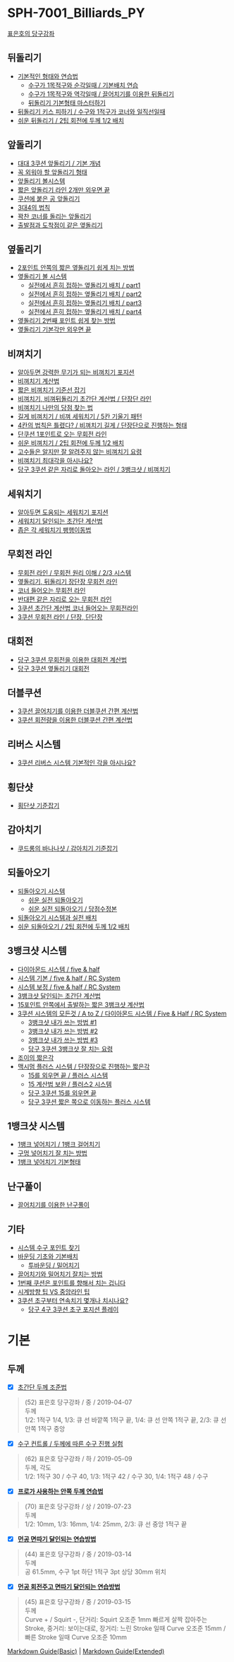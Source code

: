# SPH-7001_Billiards_PY

[표은호의 당구강좌](https://www.youtube.com/playlist?list=PL43b2md03gKfzgJRV8SK060zM0WHpOKqC)

## 뒤돌리기
- [기본적인 형태와 연습법](https://www.youtube.com/watch?v=X6KZa8kMP1U&list=PL43b2md03gKfzgJRV8SK060zM0WHpOKqC&index=2&t=15s)
    - [수구가 1목적구와 순각일때 / 기본배치 연습](https://www.youtube.com/watch?v=wMSaxxAqH_A&list=PL43b2md03gKfzgJRV8SK060zM0WHpOKqC&index=2)
    - [수구가 1목적구와 역각일때 / 끌어치기를 이용한 뒤돌리기](https://www.youtube.com/watch?v=wzvyS55Dd3M&list=PL43b2md03gKfzgJRV8SK060zM0WHpOKqC&index=3)
    - [뒤돌리기 기본형태 마스터하기](https://www.youtube.com/watch?v=Odwm7hrcKdo&list=PL43b2md03gKfzgJRV8SK060zM0WHpOKqC&index=51)
- [뒤돌리기 키스 피하기 / 수구와 1적구가 코너와 일직선일때](https://www.youtube.com/watch?v=DwoA6IyRCD4&list=PL43b2md03gKfzgJRV8SK060zM0WHpOKqC&index=9)
- [쉬운 뒤돌리기 / 2팁 회전에 두께 1/2 배치](https://www.youtube.com/watch?v=MyL-VpGSqZU&list=PL43b2md03gKfzgJRV8SK060zM0WHpOKqC&index=53)

## 앞돌리기
- [대대 3쿠션 앞돌리기 / 기본 개념](https://www.youtube.com/watch?v=nAIr74y2PTI&list=PL43b2md03gKfzgJRV8SK060zM0WHpOKqC&index=89)
- [꼭 외워야 할 앞돌리기 형태](https://www.youtube.com/watch?v=o3HOqmN1z7g&list=PL43b2md03gKfzgJRV8SK060zM0WHpOKqC&index=10)
- [앞돌리기 볼시스템](https://www.youtube.com/watch?v=dyUt9arsGjM&list=PL43b2md03gKfzgJRV8SK060zM0WHpOKqC&index=39)
- [짧은 앞돌리기 라인 2개만 외우면 끝](https://www.youtube.com/watch?v=bHvRhRXgdyY&list=PL43b2md03gKfzgJRV8SK060zM0WHpOKqC&index=75)
- [쿠션에 붙은 공 앞돌리기](https://www.youtube.com/watch?v=BzQ87mKWJPU&list=PL43b2md03gKfzgJRV8SK060zM0WHpOKqC&index=13)
- [3대4의 법칙](https://www.youtube.com/watch?v=B7-xkvT5rvw&list=PL43b2md03gKfzgJRV8SK060zM0WHpOKqC&index=14)
- [꽉찬 코너를 돌리는 앞돌리기](https://www.youtube.com/watch?v=XY_p2zFv9ek&list=PL43b2md03gKfzgJRV8SK060zM0WHpOKqC&index=15)
- [출발점과 도착점이 같은 옆돌리기](https://www.youtube.com/watch?v=tlW6HstEr6E&list=PL43b2md03gKfzgJRV8SK060zM0WHpOKqC&index=21)

## 옆돌리기
- [2포인트 안쪽의 짧은 옆돌리기 쉽게 치는 방법](https://www.youtube.com/watch?v=TFhfbngW2Vw&list=PL43b2md03gKfzgJRV8SK060zM0WHpOKqC&index=19)
- [옆돌리기 볼 시스템](https://www.youtube.com/watch?v=B6EZ4dtTj4U&list=PL43b2md03gKfzgJRV8SK060zM0WHpOKqC&index=20)
    - [실전에서 흔히 접하는 옆돌리기 배치 / part1](https://www.youtube.com/watch?v=z0BHauhbCv4&list=PL43b2md03gKfzgJRV8SK060zM0WHpOKqC&index=83)
    - [실전에서 흔히 접하는 옆돌리기 배치 / part2](https://www.youtube.com/watch?v=Fggpu6sxGj4&list=PL43b2md03gKfzgJRV8SK060zM0WHpOKqC&index=85)
    - [실전에서 흔히 접하는 옆돌리기 배치 / part3](https://www.youtube.com/watch?v=kwwjLOvo6IY&list=PL43b2md03gKfzgJRV8SK060zM0WHpOKqC&index=87)
    - [실전에서 흔히 접하는 옆돌리기 배치 / part4](https://www.youtube.com/watch?v=AjBMt0VaHIM&list=PL43b2md03gKfzgJRV8SK060zM0WHpOKqC&index=88)
- [옆돌리기 2번째 포인트 쉽게 찾는 방법](https://www.youtube.com/watch?v=lHBnTzbsfxQ&list=PL43b2md03gKfzgJRV8SK060zM0WHpOKqC&index=24)
- [옆돌리기 기본각만 외우면 끝](https://www.youtube.com/watch?v=LMMweN-XF9M&list=PL43b2md03gKfzgJRV8SK060zM0WHpOKqC&index=71)

## 비껴치기
- [알아두면 강력한 무기가 되는 비껴치기 포지션](https://www.youtube.com/watch?v=Drq2H2ybTMM&list=PL43b2md03gKfzgJRV8SK060zM0WHpOKqC&index=40)
- [비껴치기 계산법](https://www.youtube.com/watch?v=D2HFiOmT7OA&list=PL43b2md03gKfzgJRV8SK060zM0WHpOKqC&index=36)
- [짧은 비껴치기 기준선 잡기](https://www.youtube.com/watch?v=jm-X5uKbdFc&list=PL43b2md03gKfzgJRV8SK060zM0WHpOKqC&index=37)
- [비껴치기, 비껴뒤돌리기 초간단 계산법 / 단장단 라인](https://www.youtube.com/watch?v=YpvP7k2ljto&list=PL43b2md03gKfzgJRV8SK060zM0WHpOKqC&index=47)
- [비껴치기 나만의 당점 찾는 법](https://www.youtube.com/watch?v=5HSAfqCEF50&list=PL43b2md03gKfzgJRV8SK060zM0WHpOKqC&index=76)
- [길게 비껴치기 / 비껴 세워치기 / 5칸 기울기 패턴](https://www.youtube.com/watch?v=GM_S-F_OKZY&list=PL43b2md03gKfzgJRV8SK060zM0WHpOKqC&index=38)
- [4칸의 법칙은 틀렸다? / 비껴치기 길게 / 단장단으로 진행하는 형태](https://www.youtube.com/watch?v=PlshzCbpPIc&list=PL43b2md03gKfzgJRV8SK060zM0WHpOKqC&index=30)
- [단쿠션 1포인트로 오는 무회전 라인](https://www.youtube.com/watch?v=KR0ckUQ122s&list=PL43b2md03gKfzgJRV8SK060zM0WHpOKqC&index=35)
- [쉬운 비껴치기 / 2팁 회전에 두께 1/2 배치](https://www.youtube.com/watch?v=mWQLGtdSmBs&list=PL43b2md03gKfzgJRV8SK060zM0WHpOKqC&index=55)
- [고수들은 알지만 잘 알려주지 않는 비껴치기 요령](https://www.youtube.com/watch?v=cVfe1e8052U&list=PL43b2md03gKfzgJRV8SK060zM0WHpOKqC&index=57)
- [비껴치기 최대각을 아시나요?](https://www.youtube.com/watch?v=UG_db8xeGyg&list=PL43b2md03gKfzgJRV8SK060zM0WHpOKqC&index=58)
- [당구 3쿠션 같은 자리로 돌아오는 라인 / 3뱅크샷 / 비껴치기](https://www.youtube.com/watch?v=IgtPUTNgEoA&list=PL43b2md03gKfzgJRV8SK060zM0WHpOKqC&index=78)

## 세워치기
- [알아두면 도움되는 세워치기 포지션](https://www.youtube.com/watch?v=0kkjD5IUY2o&list=PL43b2md03gKfzgJRV8SK060zM0WHpOKqC&index=41)
- [세워치기 달인되는 초간단 계산법](https://www.youtube.com/watch?v=U-AXdVg9UtQ&list=PL43b2md03gKfzgJRV8SK060zM0WHpOKqC&index=42)
- [좁은 각 세워치기 팽행이동법](https://www.youtube.com/watch?v=Glft_4u8hDU&list=PL43b2md03gKfzgJRV8SK060zM0WHpOKqC&index=49)

## 무회전 라인
- [무회전 라인 / 무회전 원리 이해 / 2/3 시스템](https://www.youtube.com/watch?v=WaFwEF6YIs8&list=PL43b2md03gKfzgJRV8SK060zM0WHpOKqC&index=34)
- [옆돌리기, 뒤돌리기 장단장 무회전 라인](https://www.youtube.com/watch?v=SVXlSTqGujw&list=PL43b2md03gKfzgJRV8SK060zM0WHpOKqC&index=46)
- [코너 들어오는 무회전 라인](https://www.youtube.com/watch?v=KnT1Zo7npqA&list=PL43b2md03gKfzgJRV8SK060zM0WHpOKqC&index=50)
- [반대편 같은 자리로 오는 무회전 라인](https://www.youtube.com/watch?v=72wdKhgd2jQ&list=PL43b2md03gKfzgJRV8SK060zM0WHpOKqC&index=56)
- [3쿠션 초간단 계산법 코너 들어오는 무회전라인](https://www.youtube.com/watch?v=mec7EhGti54&list=PL43b2md03gKfzgJRV8SK060zM0WHpOKqC&index=61)
- [3쿠션 무회전 라인 / 단장, 단단장](https://www.youtube.com/watch?v=TeKQm4dGyJw&list=PL43b2md03gKfzgJRV8SK060zM0WHpOKqC&index=67)

## 대회전
- [당구 3쿠션 무회전을 이용한 대회전 계산법](https://www.youtube.com/watch?v=N7Bt9OPEbz0&list=PL43b2md03gKfzgJRV8SK060zM0WHpOKqC&index=79)
- [당구 3쿠션 옆돌리기 대회전](https://www.youtube.com/watch?v=aq-MDdmlpco&list=PL43b2md03gKfzgJRV8SK060zM0WHpOKqC&index=86)

## 더블쿠션
- [3쿠션 끌어치기를 이용한 더블쿠션 간편 계산법](https://www.youtube.com/watch?v=GDpjAGH6VWU&list=PL43b2md03gKfzgJRV8SK060zM0WHpOKqC&index=65)
- [3쿠션 회전량을 이용한 더블쿠션 간편 계산법](https://www.youtube.com/watch?v=rB6Ea9Kdg50&list=PL43b2md03gKfzgJRV8SK060zM0WHpOKqC&index=66)

## 리버스 시스템
- [3쿠션 리버스 시스템 기본적인 각을 아시나요?](https://www.youtube.com/watch?v=JJd3qv_hW6A&list=PL43b2md03gKfzgJRV8SK060zM0WHpOKqC&index=69)

## 횡단샷
- [횡단샷 기준잡기](https://www.youtube.com/watch?v=HtYDfmDNsUA&list=PL43b2md03gKfzgJRV8SK060zM0WHpOKqC&index=48)

## 감아치기
- [쿠드롱의 바나나샷 / 감아치기 기준잡기](https://www.youtube.com/watch?v=yjA1BmdvlS8&list=PL43b2md03gKfzgJRV8SK060zM0WHpOKqC&index=59)

## 되돌아오기
- [되돌아오기 시스템](https://www.youtube.com/watch?v=PouMzSjUdyI&list=PL43b2md03gKfzgJRV8SK060zM0WHpOKqC&index=12)
    - [쉬운 실전 되돌아오기](https://www.youtube.com/watch?v=tbuJkHT48D0&list=PL43b2md03gKfzgJRV8SK060zM0WHpOKqC&index=17)
    - [쉬운 실전 되돌아오기 / 당점수정본](https://www.youtube.com/watch?v=dEnTR478WA0&list=PL43b2md03gKfzgJRV8SK060zM0WHpOKqC&index=18)
- [되돌아오기 시스템과 실전 배치](https://www.youtube.com/watch?v=uw_d6lkU_rY&list=PL43b2md03gKfzgJRV8SK060zM0WHpOKqC&index=22)
- [쉬운 되돌아오기 / 2팁 회전에 두께 1/2 배치](https://www.youtube.com/watch?v=r5KUUKAlHLw&list=PL43b2md03gKfzgJRV8SK060zM0WHpOKqC&index=54)

## 3뱅크샷 시스템
- [다이아몬드 시스템 / five & half](https://www.youtube.com/watch?v=n-Yy3KLALC0&list=PL43b2md03gKfzgJRV8SK060zM0WHpOKqC&index=4)
- [시스템 기본 / five & half / RC System](https://www.youtube.com/watch?v=5JHe3svvTo8&list=PL43b2md03gKfzgJRV8SK060zM0WHpOKqC&index=5)
- [시스템 보정 / five & half / RC System](https://www.youtube.com/watch?v=kbcmp7IFPy8&list=PL43b2md03gKfzgJRV8SK060zM0WHpOKqC&index=6)
- [3뱅크샷 달인되는 초간단 계산법](https://www.youtube.com/watch?v=-bJ4NbIDIWw&list=PL43b2md03gKfzgJRV8SK060zM0WHpOKqC&index=43)
- [15포인트 안쪽에서 출발하는 짧은 3뱅크샷 계산법](https://www.youtube.com/watch?v=Vhho4tcT_DI&list=PL43b2md03gKfzgJRV8SK060zM0WHpOKqC&index=7)
- [3쿠션 시스템의 모든것 / A to Z / 다이아몬드 시스템 / Five & Half / RC System](https://www.youtube.com/watch?v=8J1dEL0wY5g&list=PL43b2md03gKfzgJRV8SK060zM0WHpOKqC&index=11)
    - [3뱅크샷 내가 쓰는 방법 #1](https://www.youtube.com/watch?v=PgrsXM1kM8w&list=PL43b2md03gKfzgJRV8SK060zM0WHpOKqC&index=72)
    - [3뱅크샷 내가 쓰는 방법 #2](https://www.youtube.com/watch?v=QTTUcC2igKU&list=PL43b2md03gKfzgJRV8SK060zM0WHpOKqC&index=73)
    - [3뱅크샷 내가 쓰는 방법 #3](https://www.youtube.com/watch?v=d2U9pCuY7rk&list=PL43b2md03gKfzgJRV8SK060zM0WHpOKqC&index=74)
    - [당구 3쿠션 3뱅크샷 잘 치는 요령](https://www.youtube.com/watch?v=q3tg1jFTdg4&list=PL43b2md03gKfzgJRV8SK060zM0WHpOKqC&index=77)
- [조이의 짧은각](https://www.youtube.com/watch?v=iU9mpKy5HEg&list=PL43b2md03gKfzgJRV8SK060zM0WHpOKqC&index=23)
- [맥시멈 플러스 시스템 / 단장장으로 진행하는 짧은각](https://www.youtube.com/watch?v=w95YQiSX9r4&list=PL43b2md03gKfzgJRV8SK060zM0WHpOKqC&index=25)
    - [15를 외우면 끝 / 플러스 시스템](https://www.youtube.com/watch?v=XOkkfZ68-zU&list=PL43b2md03gKfzgJRV8SK060zM0WHpOKqC&index=28)
    - [15 계산법 보완 / 플러스2 시스템](https://www.youtube.com/watch?v=4irqYfmoTLQ&list=PL43b2md03gKfzgJRV8SK060zM0WHpOKqC&index=29)
    - [당구 3쿠션 15를 외우면 끝](https://www.youtube.com/watch?v=CmmvoZX-bpg&list=PL43b2md03gKfzgJRV8SK060zM0WHpOKqC&index=81)
    - [당구 3쿠션 짧은 쪽으로 이동하는 플러스 시스템](https://www.youtube.com/watch?v=0d2qtfE915I&list=PL43b2md03gKfzgJRV8SK060zM0WHpOKqC&index=80)

## 1뱅크샷 시스템
- [1뱅크 넣어치기 / 1뱅크 걸어치기](https://www.youtube.com/watch?v=RLDpPhdLvKU&list=PL43b2md03gKfzgJRV8SK060zM0WHpOKqC&index=8)
- [구멍 넣어치기 잘 치는 방법](https://www.youtube.com/watch?v=5jwfo6m8bmA&list=PL43b2md03gKfzgJRV8SK060zM0WHpOKqC&index=63)
- [1뱅크 넣어치기 기본형태](https://www.youtube.com/watch?v=ghYsCpDVNc0&list=PL43b2md03gKfzgJRV8SK060zM0WHpOKqC&index=64)

## 난구풀이
- [끌어치기를 이용한 난구풀이](https://www.youtube.com/watch?v=xo6-mjKHGZg&list=PL43b2md03gKfzgJRV8SK060zM0WHpOKqC&index=60)

## 기타
- [시스템 수구 포인트 찾기](https://www.youtube.com/watch?v=okRxdIWwvS4&list=PL43b2md03gKfzgJRV8SK060zM0WHpOKqC&index=16)
- [바운딩 기초와 기본배치](https://www.youtube.com/watch?v=Oq5mrljCf4Q&list=PL43b2md03gKfzgJRV8SK060zM0WHpOKqC&index=33)
    - [투바운딩 / 밀어치기](https://www.youtube.com/watch?v=542tJVmMlAE&list=PL43b2md03gKfzgJRV8SK060zM0WHpOKqC&index=26)
- [끌어치기와 밀어치기 잘치는 방법](https://www.youtube.com/watch?v=I7_XY3pD62w&list=PL43b2md03gKfzgJRV8SK060zM0WHpOKqC&index=27)
- [1번째 쿠션은 포인트를 향해서 치는 겁니다](https://www.youtube.com/watch?v=j51SO7A87jQ&list=PL43b2md03gKfzgJRV8SK060zM0WHpOKqC&index=31)
- [시계방향 팁 VS 중앙라인 팁][32]
- [3쿠션 초구부터 연속치기 몇개나 치시나요?][68]
    - [당구 4구 3쿠션 초구 포지션 플레이][82]

# 기본
## 두께
- [x] [초간단 두께 조준법][52]    
> (52) 표은호 당구강좌 / 중 / 2019-04-07    
> 두께    
> 1/2: 1적구 1/4, 1/3: 큐 선 바깥쪽 1적구 끝, 1/4: 큐 선 안쪽 1적구 끝, 2/3: 큐 선 안쪽 1적구 중앙

- [x] [수구 컨트롤 / 두께에 따른 수구 진행 실험][62]
> (62) 표은호 당구강좌 / 하 / 2019-05-09   
> 두께, 각도    
> 1/2: 1적구 30 / 수구 40, 1/3: 1적구 42 / 수구 30, 1/4: 1적구 48 / 수구

- [x] **[프로가 사용하는 안쪽 두께 연습법][70]**    
> (70) 표은호 당구강좌 / 상 / 2019-07-23    
> 두께    
> 1/2: 10mm, 1/3: 16mm, 1/4: 25mm, 2/3: 큐 선 중앙 1적구 끝

- [x] **[먼공 면따기 달인되는 연습방법][44]**
> (44) 표은호 당구강좌 / 중 / 2019-03-14    
> 두께    
> 공 61.5mm, 수구 1pt 하단 1적구 3pt 상당 30mm 위치

- [x] **[먼공 회전주고 면따기 달인되는 연습방법][45]**
> (45) 표은호 당구강좌 / 중 / 2019-03-15    
> 두께    
> Curve + / Squirt -, 단거리: Squirt 오조준 1mm  빠르게 살짝 잡아주는 Stroke, 중거리: 보이는대로, 장거리: 느린 Stroke 일때 Curve 오조준 15mm / 빠른 Stroke 일때 Curve 오조준 10mm


[Markdown Guide(Basic)][md-basic] | [Markdown Guide(Extended)][md-extended]


[32]: https://www.youtube.com/watch?v=Pvp2aLUwWmE&list=PL43b2md03gKfzgJRV8SK060zM0WHpOKqC&index=32 "시계방향 팁 VS 중앙라인 팁"

[44]: https://www.youtube.com/watch?v=ShqniJG299w&list=PL43b2md03gKfzgJRV8SK060zM0WHpOKqC&index=44 "먼공 면따기 달인되는 연습방법"
[45]: https://www.youtube.com/watch?v=9B_4DnhCvh0&list=PL43b2md03gKfzgJRV8SK060zM0WHpOKqC&index=45 "먼공 회전주고 면따기 달인되는 연습방법"

[52]: https://www.youtube.com/watch?v=pNajKZniMjI&list=PL43b2md03gKfzgJRV8SK060zM0WHpOKqC&index=52 "초간단 두께 조준법"

[62]: https://www.youtube.com/watch?v=H6eTaq5-4Cc&list=PL43b2md03gKfzgJRV8SK060zM0WHpOKqC&index=62 "수구 컨트롤 / 두께에 따른 수구 진행 실험"
[68]: https://www.youtube.com/watch?v=dS8FNC9jmTc&list=PL43b2md03gKfzgJRV8SK060zM0WHpOKqC&index=68 "3쿠션 초구부터 연속치기 몇개나 치시나요?"

[70]: https://www.youtube.com/watch?v=fQ7sm9J-HI8&list=PL43b2md03gKfzgJRV8SK060zM0WHpOKqC&index=70 "프로가 사용하는 안쪽 두께 연습법"

[82]: https://www.youtube.com/watch?v=2qBP8a87aas&list=PL43b2md03gKfzgJRV8SK060zM0WHpOKqC&index=82 "당구 4구 3쿠션 초구 포지션 플레이"

[md-basic]: https://www.markdownguide.org/basic-syntax/ "Markdown Guide (기본)"
[md-extended]: https://www.markdownguide.org/extended-syntax/ "Markdown Guide (확장)"